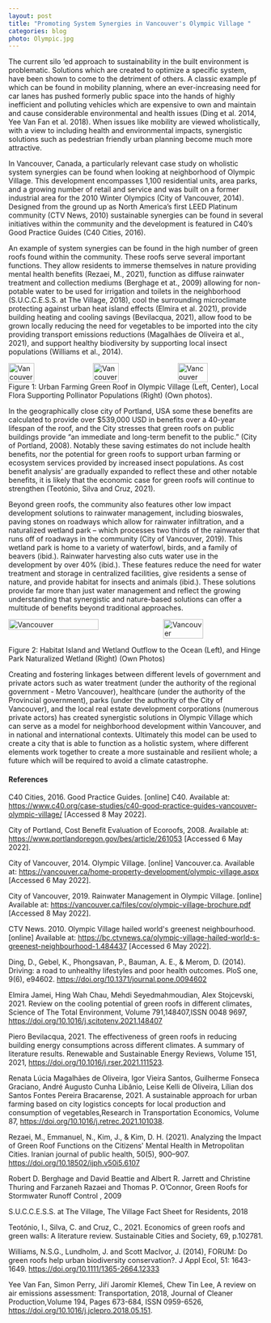 ```yaml
---
layout: post
title: "Promoting System Synergies in Vancouver's Olympic Village "
categories: blog
photo: Olympic.jpg
---
```

The current silo ’ed approach to sustainability in the built environment is problematic. Solutions which are created to optimize a specific system, have been shown to come to the detriment of others. A classic example pf which can be found in mobility planning, where an ever-increasing need for car lanes has pushed formerly public space into the hands of highly inefficient and polluting vehicles which are expensive to own and maintain and cause considerable environmental and health issues (Ding et al. 2014, Yee Van Fan et al. 2018). When issues like mobility are viewed wholistically, with a view to including health and environmental impacts, synergistic solutions such as pedestrian friendly urban planning become much more attractive.

In Vancouver, Canada, a particularly relevant case study on wholistic system synergies can be found when looking at neighborhood of Olympic Village. This development encompasses 1,100 residential units, area parks, and a growing number of retail and service and was built on a former industrial area for the 2010 Winter Olympics (City of Vancouver, 2014). Designed from the ground up as North America’s first LEED Platinum community (CTV News, 2010) sustainable synergies can be found in several initiatives within the community and the development is featured in C40’s Good Practice Guides (C40 Cities, 2016).

An example of system synergies can be found in the high number of green roofs found within the community. These roofs serve several important functions. They allow residents to immerse themselves in nature providing mental health benefits (Rezaei, M., 2021), function as diffuse rainwater treatment and collection mediums (Berghage et at., 2009) allowing for non-potable water to be used for irrigation and toilets in the neighborhood (S.U.C.C.E.S.S. at The Village, 2018), cool the surrounding microclimate protecting against urban heat island effects (Elmira et al. 2021), provide building heating and cooling savings (Bevilacqua, 2021), allow food to be grown locally reducing the need for vegetables to be imported into the city providing transport emissions reductions (Magalhães de Oliveira et al., 2021), and support healthy biodiversity by supporting local insect populations (Williams et al., 2014).

<div style=" display: flex; flex-direction: row;">
<img src="{{ site.url }}/assets/images/photos/blog/garden.JPG" alt="Vancouver" style='width: 32.5%; margin-right: 10px;'>
<img src="{{ site.url }}/assets/images/photos/blog/veggies.jpg" alt="Vancouver" style='width: 32.5%; margin-right: 10px;'>
<img src="{{ site.url }}/assets/images/photos/blog/bee.jpg" alt="Vancouver" style='width: 35%'>
</div>
Figure 1: Urban Farming Green Roof in Olympic Village (Left, Center), Local Flora Supporting Pollinator Populations (Right) (Own photos).

In the geographically close city of Portland, USA some these benefits are calculated to provide over $539,000 USD  in benefits over a 40-year lifespan of the roof, and the City stresses that green roofs on public buildings provide “an immediate and long-term benefit to the public.” (City of Portland, 2008). Notably these saving estimates do not include health benefits, nor the potential for green roofs to support urban farming or ecosystem services provided by increased insect populations. As cost benefit analysis’ are gradually expanded to reflect these and other notable benefits, it is likely that the economic case for green roofs will continue to strengthen (Teotónio, Silva and Cruz, 2021).

Beyond green roofs, the community also features other low impact development solutions to rainwater management, including bioswales, paving stones on roadways which allow for rainwater infiltration, and a naturalized wetland park – which processes two thirds of the rainwater that runs off of roadways in the community (City of Vancouver, 2019). This wetland park is home to a variety of waterfowl, birds, and a family of beavers (ibid.). Rainwater harvesting also cuts water use in the development by over 40% (ibid.). These features reduce the need for water treatment and storage in centralized facilities, give residents a sense of nature, and provide habitat for insects and animals (ibid.).  These solutions provide far more than just water management and reflect the growing understanding that synergistic and nature-based solutions can offer a multitude of benefits beyond traditional approaches.

<div style=" display: flex; flex-direction: row;">
<img src="{{ site.url }}/assets/images/photos/blog/hinge1.jpg" alt="Vancouver" style='width: 60%; margin-right: 10px;'>
<img src="{{ site.url }}/assets/images/photos/blog/hinge2.JPG" alt="Vancouver" style='width: 40%'>
</div>

Figure 2: Habitat Island and Wetland Outflow to the Ocean (Left), and Hinge Park Naturalized Wetland (Right) (Own Photos)

Creating and fostering linkages between different levels of government and private actors such as water treatment (under the authority of the regional government - Metro Vancouver), healthcare (under the authority of the Provincial government), parks (under the authority of the City of Vancouver), and the local real estate development corporations (numerous private actors) has created synergistic solutions in Olympic Village which can serve as a model for neighborhood development within Vancouver, and in national and international contexts.
Ultimately this model can be used to create a city that is able to function as a holistic system, where different elements work together to create a more sustainable and resilient whole; a future which will be required to avoid a climate catastrophe.

#### References

C40 Cities, 2016. Good Practice Guides. [online] C40. Available at: <https://www.c40.org/case-studies/c40-good-practice-guides-vancouver-olympic-village/> [Accessed 8 May 2022].

City of Portland, Cost Benefit Evaluation of Ecoroofs, 2008. Available at: https://www.portlandoregon.gov/bes/article/261053 [Accessed 6 May 2022].

City of Vancouver, 2014. Olympic Village. [online] Vancouver.ca. Available at: <https://vancouver.ca/home-property-development/olympic-village.aspx> [Accessed 6 May 2022].

City of Vancouver, 2019. Rainwater Management in Olympic Village. [online] Available at: <https://vancouver.ca/files/cov/olympic-village-brochure.pdf> [Accessed 8 May 2022].

CTV News. 2010. Olympic Village hailed world's greenest neighbourhood. [online] Available at: <https://bc.ctvnews.ca/olympic-village-hailed-world-s-greenest-neighbourhood-1.484437> [Accessed 6 May 2022].

Ding, D., Gebel, K., Phongsavan, P., Bauman, A. E., & Merom, D. (2014). Driving: a road to unhealthy lifestyles and poor health outcomes. PloS one, 9(6), e94602. https://doi.org/10.1371/journal.pone.0094602

Elmira Jamei, Hing Wah Chau, Mehdi Seyedmahmoudian, Alex Stojcevski, 2021. Review on the cooling potential of green roofs in different climates, Science of The Total Environment, Volume 791,148407,ISSN 0048 9697, https://doi.org/10.1016/j.scitotenv.2021.148407

Piero Bevilacqua, 2021. The effectiveness of green roofs in reducing building energy consumptions across different climates. A summary of literature results. Renewable and Sustainable Energy Reviews, Volume 151, 2021, https://doi.org/10.1016/j.rser.2021.111523.

Renata Lúcia Magalhães de Oliveira, Igor Vieira Santos, Guilherme Fonseca Graciano, André Augusto Cunha Libânio, Leise Kelli de Oliveira, Lílian dos Santos Fontes Pereira Bracarense, 2021. A sustainable approach for urban farming based on city logistics concepts for local production and consumption of vegetables,Research in Transportation Economics, Volume 87, https://doi.org/10.1016/j.retrec.2021.101038.

Rezaei, M., Emmanuel, N., Kim, J., & Kim, D. H. (2021). Analyzing the Impact of Green Roof Functions on the Citizens' Mental Health in Metropolitan Cities. Iranian journal of public health, 50(5), 900–907. https://doi.org/10.18502/ijph.v50i5.6107

Robert D. Berghage and David Beattie and Albert R. Jarrett and Christine Thuring and Farzaneh Razaei and Thomas P. O’Connor, Green Roofs for Stormwater Runoff Control , 2009

S.U.C.C.E.S.S. at The Village, The Village Fact Sheet for Residents, 2018

Teotónio, I., Silva, C. and Cruz, C., 2021. Economics of green roofs and green walls: A literature review. Sustainable Cities and Society, 69, p.102781.

Williams, N.S.G., Lundholm, J. and Scott MacIvor, J. (2014), FORUM: Do green roofs help urban biodiversity conservation?. J Appl Ecol, 51: 1643-1649. https://doi.org/10.1111/1365-2664.12333

Yee Van Fan, Simon Perry, Jiří Jaromír Klemeš, Chew Tin Lee, A review on air emissions assessment: Transportation, 2018, Journal of Cleaner Production,Volume 194, Pages 673-684, ISSN 0959-6526, https://doi.org/10.1016/j.jclepro.2018.05.151.
